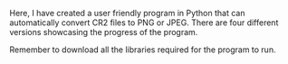 Here, I have created a user friendly program in Python that can automatically convert CR2 files to PNG or JPEG. There are four different versions showcasing the progress of the program.

Remember to download all the libraries required for the program to run.
